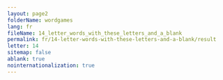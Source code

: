 ```yaml
---
layout: page2
folderName: wordgames
lang: fr
fileName: 14_letter_words_with_these_letters_and_a_blank
permalink: fr/14-letter-words-with-these-letters-and-a-blank/result
letter: 14
sitemap: false
ablank: true
nointernationalization: true
---
```

